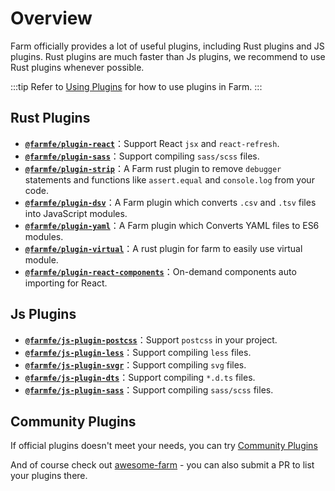 # Overview

Farm officially provides a lot of useful plugins, including Rust plugins and JS plugins. Rust plugins are much faster than Js plugins, we recommend to use Rust plugins whenever possible.

:::tip
Refer to [Using Plugins](/docs/using-plugins) for how to use plugins in Farm.
:::

## Rust Plugins

* **[`@farmfe/plugin-react`](./react)**：Support React `jsx` and `react-refresh`.
* **[`@farmfe/plugin-sass`](./sass)**：Support compiling `sass/scss` files.
* **[`@farmfe/plugin-strip`](./strip)**：A Farm rust plugin to remove `debugger` statements and functions like `assert.equal` and `console.log` from your code.
* **[`@farmfe/plugin-dsv`](./dsv)**：A Farm plugin which converts `.csv` and `.tsv` files into JavaScript modules.
* **[`@farmfe/plugin-yaml`](./yaml)**：A Farm plugin which Converts YAML files to ES6 modules.
* **[`@farmfe/plugin-virtual`](./virtual)**：A rust plugin for farm to easily use virtual module.
* **[`@farmfe/plugin-react-components`](./react-components)**：On-demand components auto importing for React.

## Js Plugins

* **[`@farmfe/js-plugin-postcss`](./js-postcss)**：Support `postcss` in your project.
* **[`@farmfe/js-plugin-less`](./js-less)**：Support compiling `less` files.
* **[`@farmfe/js-plugin-svgr`](./js-svgr)**：Support compiling `svg` files.
* **[`@farmfe/js-plugin-dts`](./js-dts)**：Support compiling `*.d.ts` files.
* **[`@farmfe/js-plugin-sass`](./js-sass)**：Support compiling `sass/scss` files.

## Community Plugins

If official plugins doesn't meet your needs, you can try [Community Plugins](../community-plugins)

And of course check out [awesome-farm](https://github.com/farm-fe/awesome-farm) - you can also submit a PR to list your plugins there.
